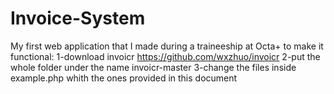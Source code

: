 # Invoice-System
My first web application that I made during a traineeship at Octa+ 
to make it functional:
1-download invoicr https://github.com/wxzhuo/invoicr
2-put the whole folder under the name invoicr-master
3-change the files inside example.php whith the ones provided in this document 
